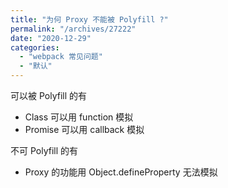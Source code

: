 ```yaml
---
title: "为何 Proxy 不能被 Polyfill ?"
permalink: "/archives/27222"
date: "2020-12-29"
categories: 
  - "webpack 常见问题"
  - "默认"
---
```


可以被 Polyfill 的有

- Class 可以用 function 模拟
- Promise 可以用 callback 模拟

不可 Polyfill 的有

- Proxy 的功能用 Object.defineProperty 无法模拟
